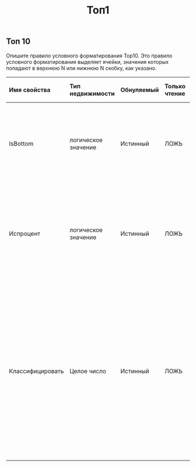 ﻿---
title: Топ1
second_title: Aspose.Cells Cloud Documen
type: docs
url: /ru/specification/model/top10/
description: "Aspose.Cells Спецификация облачной модели: Top10. Легко обрабатывайте Excel и другие документы электронных таблиц с помощью таких функций, как открытие, создание, редактирование, разделение, слияние, сравнение и преобразование."
kwords: Excel, Office, электронная таблица, Cloud REST API, Top10
weight: 50
---
## **Топ 10**

 Опишите правило условного форматирования Top10. Это правило условного форматирования выделяет ячейки, значения которых попадают в верхнюю N или нижнюю N скобку, как указано.

| Имя свойства| Тип недвижимости| Обнуляемый| Только чтение| Значение по умолчанию| Описание|
|:- |:- |:- |:- |:- |:- |
| IsBottom| логическое значение| Истинный| ЛОЖЬ|| Получите или установите, является ли правило «верхнее/нижнее n» правилом «нижнее n». Значение по умолчанию — ложь.|
| Испроцент| логическое значение| Истинный| ЛОЖЬ|| Получите или установите, является ли правило «верхнее/нижнее n» правилом «верхнее/нижнее n процентов». Значение по умолчанию — ложь.|
| Классифицировать| Целое число| Истинный| ЛОЖЬ|| Получите или установите значение «n» в правиле условного форматирования «верхнее/нижнее n». Если IsPercent имеет значение true, значение должно находиться в диапазоне от 0 до 100. В противном случае оно должно находиться в диапазоне от 0 до 1000. Значение по умолчанию — 10.|

